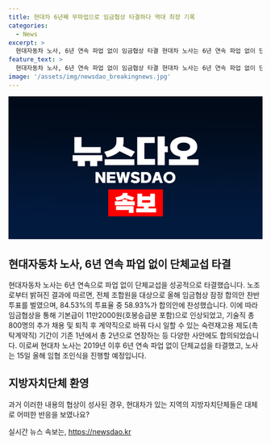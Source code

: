 ```yaml
---
title: 현대차 6년째 무파업으로 임금협상 타결하다 역대 최장 기록
categories:
  - News
excerpt: >
  현대자동차 노사, 6년 연속 파업 없이 임금협상 타결 현대차 노사는 6년 연속 파업 없이 단체교섭을 타결했다. 대규모 투표를 거쳐 합의안이 가결되어 기본급 등 임금 대폭 상승하며 사안에 합의했다. 이로써 1987년 이후 가장 긴 파업 무산을 성취하며 현대차가 있는 지역의 지방자치단체들도 환영하고있다.
feature_text: >
  현대자동차 노사, 6년 연속 파업 없이 임금협상 타결 현대차 노사는 6년 연속 파업 없이 단체교섭을 타결했다. 대규모 투표를 거쳐 합의안이 가결되어 기본급 등 임금 대폭 상승하며 사안에 합의했다. 이로써 1987년 이후 가장 긴 파업 무산을 성취하며 현대차가 있는 지역의 지방자치단체들도 환영하고있다.
image: '/assets/img/newsdao_breakingnews.jpg'
---
```


<p><img src="/assets/img/newsdao_breakingnews.jpg" alt="firstkoreanews 속보" /></p>

<h2 data-ke-size="size26">현대자동차 노사, 6년 연속 파업 없이 단체교섭 타결</h2> 

<p data-ke-size="size16">현대자동차 노사는 6년 연속으로 파업 없이 단체교섭을 성공적으로 타결했습니다. 노조로부터 밝혀진 결과에 따르면, 전체 조합원을 대상으로 올해 임금협상 잠정 합의안 찬반 투표를 벌였으며, 84.53%의 투표율 중 58.93%가 합의안에 찬성했습니다. 이에 따라 임금협상을 통해 기본급이 11만2000원(호봉승급분 포함)으로 인상되었고, 기술직 총 800명의 추가 채용 및 퇴직 후 계약직으로 바꿔 다시 일할 수 있는 숙련재고용 제도(촉탁계약직) 기간이 기존 1년에서 총 2년으로 연장하는 등 다양한 사안에도 합의되었습니다. 이로써 현대차 노사는 2019년 이후 6년 연속 파업 없이 단체교섭을 타결했고, 노사는 15일 올해 임협 조인식을 진행할 예정입니다.</p>

<h2 data-ke-size="size26">지방자치단체 환영</h2> 

<p data-ke-size="size16">과거 이러한 내용의 협상이 성사된 경우, 현대차가 있는 지역의 지방자치단체들은 대체로 어떠한 반응을 보였나요?</p>
실시간 뉴스 속보는, <a href="https://newsdao.kr" rel="dofollow">https://newsdao.kr</a>


